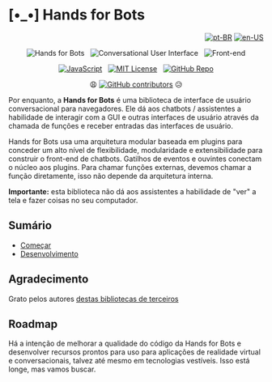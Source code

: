 # [•_•] Hands for Bots

<div align="right">

[![pt-BR](https://img.shields.io/badge/pt-BR-white)](./README.md)
[![en-US](https://img.shields.io/badge/en-US-white)](../../README.md)

</div>

<div align="center">

![Hands for Bots](https://img.shields.io/badge/[•__•]-Hands_for_Bots-purple?style=social) &nbsp; ![Conversational User Interface](https://img.shields.io/badge/🗣-Conversational_UI-purple?style=social) &nbsp; ![Front-end](https://img.shields.io/badge/📺-Front_end-purple?style=social)

[![JavaScript](https://img.shields.io/badge/javascript-%23323330.svg?style=for-the-badge&logo=javascript&logoColor=%23F7DF1E)](https://www.javascript.com) &nbsp; [![MIT License](https://img.shields.io/badge/license-MIT-green?style=for-the-badge&color=%23750014)](./LICENSE.md) &nbsp; [![GitHub Repo](https://img.shields.io/badge/github-%23323330.svg?style=for-the-badge&logo=github&logoColor=%23FFFFFF)](https://github.com/alexlana/handsforbots)

😩 [![GitHub contributors](https://img.shields.io/github/contributors/alexlana/handsforbots)](https://GitHub.com/alexlana/handsforbots/graphs/contributors/) 😥

</div>

Por enquanto, a **Hands for Bots** é uma biblioteca de interface de usuário conversacional para navegadores. Ele dá aos chatbots / assistentes a habilidade de interagir com a GUI e outras interfaces de usuário através da chamada de funções e receber entradas das interfaces de usuário. 

Hands for Bots usa uma arquitetura modular baseada em plugins para conceder um alto nível de flexibilidade, modularidade e extensibilidade para construir o front-end de chatbots. Gatilhos de eventos e ouvintes conectam o núcleo aos plugins. Para chamar funções externas, devemos chamar a função diretamente, isso não depende da arquitetura interna.

**Importante:** esta biblioteca não dá aos assistentes a habilidade de "ver" a tela e fazer coisas no seu computador.

## Sumário

- [Começar](./getstarted.md)
- [Desenvolvimento](./development.md)

## Agradecimento

Grato pelos autores [destas bibliotecas de terceiros](./NOTICE.md)

## Roadmap

Há a intenção de melhorar a qualidade do código da Hands for Bots e desenvolver recursos prontos para uso para aplicações de realidade virtual e conversacionais, talvez até mesmo em tecnologias vestíveis. Isso está longe, mas vamos buscar.

